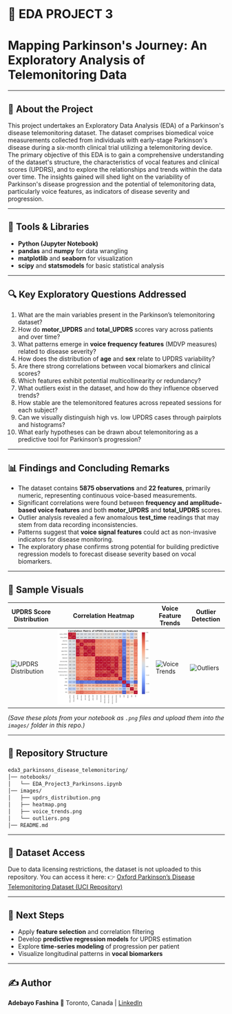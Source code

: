 # 🧠 EDA PROJECT 3
# Mapping Parkinson's Journey: An Exploratory Analysis of Telemonitoring Data

---

## 📘 About the Project

This project undertakes an Exploratory Data Analysis (EDA) of a Parkinson's disease telemonitoring dataset. The dataset comprises biomedical voice measurements collected from individuals with early-stage Parkinson's disease during a six-month clinical trial utilizing a telemonitoring device. The primary objective of this EDA is to gain a comprehensive understanding of the dataset's structure, the characteristics of vocal features and clinical scores (UPDRS), and to explore the relationships and trends within the data over time. The insights gained will shed light on the variability of Parkinson's disease progression and the potential of telemonitoring data, particularly voice features, as indicators of disease severity and progression.

---

## 🧰 Tools & Libraries

* **Python (Jupyter Notebook)**
* **pandas** and **numpy** for data wrangling
* **matplotlib** and **seaborn** for visualization
* **scipy** and **statsmodels** for basic statistical analysis

---

## 🔍 Key Exploratory Questions Addressed

1. What are the main variables present in the Parkinson’s telemonitoring dataset?
2. How do **motor_UPDRS** and **total_UPDRS** scores vary across patients and over time?
3. What patterns emerge in **voice frequency features** (MDVP measures) related to disease severity?
4. How does the distribution of **age** and **sex** relate to UPDRS variability?
5. Are there strong correlations between vocal biomarkers and clinical scores?
6. Which features exhibit potential multicollinearity or redundancy?
7. What outliers exist in the dataset, and how do they influence observed trends?
8. How stable are the telemonitored features across repeated sessions for each subject?
9. Can we visually distinguish high vs. low UPDRS cases through pairplots and histograms?
10. What early hypotheses can be drawn about telemonitoring as a predictive tool for Parkinson’s progression?

---

## 📊 Findings and Concluding Remarks

* The dataset contains **5875 observations** and **22 features**, primarily numeric, representing continuous voice-based measurements.
* Significant correlations were found between **frequency and amplitude-based voice features** and both **motor_UPDRS** and **total_UPDRS** scores.
* Outlier analysis revealed a few anomalous **test_time** readings that may stem from data recording inconsistencies.
* Patterns suggest that **voice signal features** could act as non-invasive indicators for disease monitoring.
* The exploratory phase confirms strong potential for building predictive regression models to forecast disease severity based on vocal biomarkers.

---

## 📸 Sample Visuals

| UPDRS Score Distribution                             | Correlation Heatmap                        | Voice Feature Trends                     | Outlier Detection                |
| ---------------------------------------------------- | ------------------------------------------ | ---------------------------------------- | -------------------------------- |
| ![UPDRS Distribution](images/updrs_distribution.png) | ![Correlation Heatmap](images/heatmap.png) | ![Voice Trends](images/voice_trends.png) | ![Outliers](images/outliers.png) |

*(Save these plots from your notebook as `.png` files and upload them into the `images/` folder in this repo.)*

---

## 📁 Repository Structure

```
eda3_parkinsons_disease_telemonitoring/
│── notebooks/
│   └── EDA_Project3_Parkinsons.ipynb
│── images/
│   ├── updrs_distribution.png
│   ├── heatmap.png
│   ├── voice_trends.png
│   └── outliers.png
│── README.md
```

---

## 📂 Dataset Access

Due to data licensing restrictions, the dataset is not uploaded to this repository.
You can access it here:
👉 [Oxford Parkinson’s Disease Telemonitoring Dataset (UCI Repository)](https://archive.ics.uci.edu/ml/datasets/parkinsons+telemonitoring)

---

## 🚀 Next Steps

* Apply **feature selection** and correlation filtering
* Develop **predictive regression models** for UPDRS estimation
* Explore **time-series modeling** of progression per patient
* Visualize longitudinal patterns in **vocal biomarkers**

---

## ✍️ Author

**Adebayo Fashina**
📍 Toronto, Canada | [LinkedIn](https://www.linkedin.com/in/your-link-here)
